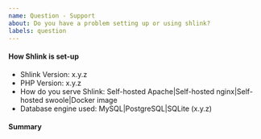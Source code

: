 ```yaml
---
name: Question - Support
about: Do you have a problem setting up or using shlink?
labels: question
---
```


<!--
Before opening an issue, just take into account that this is a completely free of charge open source project.
I'm always happy to help and provide support, but some understanding will be required.
I do this in my own free time, so expect some delays when implementing new features and fixing bugs, and don't take it personal if an issue gets eventually closed.
Try to be polite, and understand it is impossible for a project to cover all use cases.

With that said, please fill in the information requested next. More information might be requested next (like logs or system configs).
-->

#### How Shlink is set-up

* Shlink Version: x.y.z
* PHP Version: x.y.z
* How do you serve Shlink: Self-hosted Apache|Self-hosted nginx|Self-hosted swoole|Docker image
* Database engine used: MySQL|PostgreSQL|SQLite (x.y.z)

#### Summary

<!-- Describe the issue you are facing here. -->
